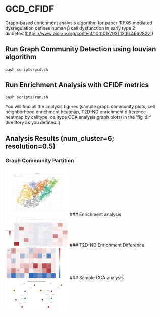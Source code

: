 # GCD_CFIDF
Graph-based enrichment analysis algorithm for paper 'RFX6-mediated dysregulation defines human β cell dysfunction in early type 2 diabetes'(https://www.biorxiv.org/content/10.1101/2021.12.16.466282v1)


## Run Graph Community Detection using louvian algorithm
```
bash scripts/gcd.sh
```

## Run Enrichment Analysis with CFIDF metrics
```
bash scripts/run.sh
```
You will find all the analysis figures (sample graph community plots, cell neighborhood enrichment heatmap, T2D-ND enrichment difference heatmap by celltype, celltype CCA analysis graph plots) in the 'fig_dir' directory as you defined :)


## Analysis Results (num_cluster=6; resolution=0.5)

### Graph Community Partition
<img width="200" src="figs/ABHQ115-2.png" />
### Enrichment analysis
<img width="200" src="figs/enrichment_k=6_r=0.5.png" />
### T2D-ND Enrichment Difference
<img width="200" src="figs/T2D-ND-enrich_diff.png" />
### Sample CCA analysis
<img width="200" src="figs/cca-analysis/cca-analysis/nterCN-Pericyte.png" />
